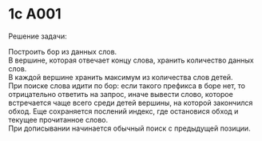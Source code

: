 # 1c A001

Решение задачи:

Построить бор из данных слов.  
В вершине, которая отвечает концу слова, хранить количество данных слов.  
В каждой вершине хранить максимум из количества слов детей.  
При поиске слова идити по бор: если такого префикса в боре нет, то отрицательно ответить на запрос, иначе вывести слово, которое встречается чаще всего среди детей вершины, на которой закончился обход. Еще сохраняется послений индекс, где остановися обход и текущее прочитанное слово.  
При дописывании начинается обычный поиск с предыдущей позиции.
